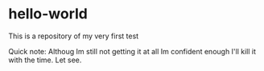 hello-world
===========

This is a repository of my very first test

Quick note:
Althoug Im still not getting it at all Im confident enough I'll kill it with the time.
Let see.

